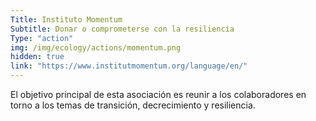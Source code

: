 ```yaml
---
Title: Instituto Momentum
Subtitle: Donar o comprometerse con la resiliencia
Type: "action"
img: /img/ecology/actions/momentum.png
hidden: true
link: "https://www.institutmomentum.org/language/en/"
---
```


El objetivo principal de esta asociación es reunir a los colaboradores en torno a los temas de transición, decrecimiento y resiliencia.